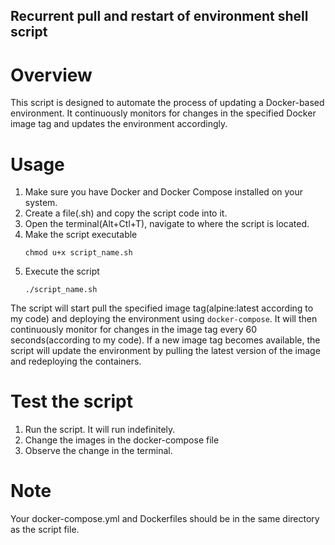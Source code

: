 ## Recurrent pull and restart of environment shell script

# Overview

This script is designed to automate the process of updating a Docker-based environment.
It continuously monitors for changes in the specified Docker image tag and  updates the environment accordingly.

# Usage
1. Make sure you have Docker and Docker Compose installed on your system.
2. Create a file(.sh) and copy the script code into it.
3. Open the terminal(Alt+Ctl+T), navigate to where the script is located.
4. Make the script executable
    ```shell
    chmod u+x script_name.sh
    ```
5. Execute the script
    ```shell
    ./script_name.sh
    ```
The script will start pull the specified image tag(alpine:latest according to my code) and deploying the environment using `docker-compose`.
It will then continuously monitor for changes in the image tag every 60 seconds(according to my code). If a new image tag becomes available, the script will update the environment by pulling the latest version of the image and redeploying the containers.

# Test the script
1. Run the script. It will run indefinitely.
2. Change the images in the docker-compose file
3. Observe the change in the terminal.


# Note
Your docker-compose.yml and Dockerfiles should be in the same directory as the script file.